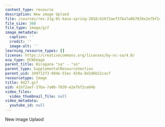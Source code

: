 ```yaml
---
content_type: resource
description: New image Uplaod
file: /courses/res-21g-01-kana-spring-2010/41bf2aef37ba7a0b7039e2e7bf2ce04b_0427.gif
file_size: 368
file_type: image/gif
image_metadata:
  caption: ''
  credit: ''
  image-alt: ''
learning_resource_types: []
license: https://creativecommons.org/licenses/by-nc-sa/4.0/
ocw_type: OCWImage
parent_title: Hiragana "sa" - "so"
parent_type: SupplementalResourceSection
parent_uid: 34971273-984e-51ec-429a-8d1d6b21cacf
resourcetype: Image
title: 0427.gif
uid: 41bf2aef-37ba-7a0b-7039-e2e7bf2ce04b
video_files:
  video_thumbnail_file: null
video_metadata:
  youtube_id: null
---
```

New image Uplaod